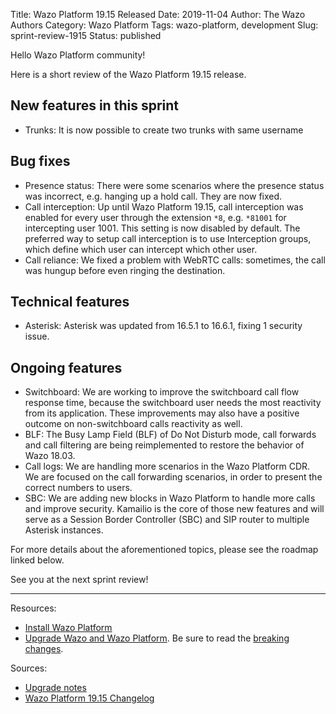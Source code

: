 Title: Wazo Platform 19.15 Released
Date: 2019-11-04
Author: The Wazo Authors
Category: Wazo Platform
Tags: wazo-platform, development
Slug: sprint-review-1915
Status: published

Hello Wazo Platform community!

Here is a short review of the Wazo Platform 19.15 release.

## New features in this sprint

* Trunks: It is now possible to create two trunks with same username

## Bug fixes

* Presence status: There were some scenarios where the presence status was incorrect, e.g. hanging up a hold call. They are now fixed.
* Call interception: Up until Wazo Platform 19.15, call interception was enabled for every user through the extension `*8`, e.g. `*81001` for intercepting user 1001. This setting is now disabled by default. The preferred way to setup call interception is to use Interception groups, which define which user can intercept which other user.
* Call reliance: We fixed a problem with WebRTC calls: sometimes, the call was hungup before even ringing the destination.

## Technical features

* Asterisk: Asterisk was updated from 16.5.1 to 16.6.1, fixing 1 security issue.

## Ongoing features

* Switchboard: We are working to improve the switchboard call flow response time, because the switchboard user needs the most reactivity from its application. These improvements may also have a positive outcome on non-switchboard calls reactivity as well.
* BLF: The Busy Lamp Field (BLF) of Do Not Disturb mode, call forwards and call filtering are being reimplemented to restore the behavior of Wazo 18.03.
* Call logs: We are handling more scenarios in the Wazo Platform CDR. We are focused on the call forwarding scenarios, in order to present the correct numbers to users.
* SBC: We are adding new blocks in Wazo Platform to handle more calls and improve security. Kamailio is the core of those new features and will serve as a Session Border Controller (SBC) and SIP router to multiple Asterisk instances.

For more details about the aforementioned topics, please see the roadmap linked below.

See you at the next sprint review!

---

Resources:

* [Install Wazo Platform](/uc-doc/installation/install-system)
* [Upgrade Wazo and Wazo Platform](/uc-doc/upgrade/introduction). Be sure to read the [breaking changes](http://wazo.readthedocs.io/en/wazo-19.15/upgrade/upgrade_notes.html).

Sources:

* [Upgrade notes](/uc-doc/upgrade/upgrade_notes)
* [Wazo Platform 19.15 Changelog](https://wazo-dev.atlassian.net/issues/?jql=project%3DWAZO%20AND%20fixVersion%3D19.15)
